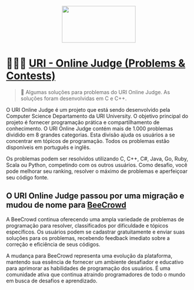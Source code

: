 <p align="center">
  <img width="200" height="100" src="https://user-images.githubusercontent.com/41811634/63442127-f0c90880-c408-11e9-96c5-b3a3168e3d2f.png">
</p>
 
<h1> 👨🏻‍💻 <a href="https://www.urionlinejudge.com.br/">URI - Online Judge (Problems & Contests)</a></h1>

> 📌 Algumas soluções para problemas do URI Online Judge. As soluções foram desenvolvidas
em C e C++.

O URI Online Judge é um projeto que está sendo desenvolvido pela Computer Science 
Departamento da URI University. O objetivo principal do projeto é fornecer programação
prática e compartilhamento de conhecimento. O URI Online Judge contém mais de 1.000 problemas
dividido em 8 grandes categorias. Esta divisão ajuda os usuários a se concentrar em
tópicos de programação. Todos os problemas estão disponíveis em português e inglês.

Os problemas podem ser resolvidos utilizando C, C++, C#, Java, Go, Ruby, Scala ou Python, competindo com os outros usuários. 
Como desafio, você pode melhorar seu ranking, resolver o máximo de problemas e aperfeiçoar seu código fonte.

[URI - Online Judge (Problems & Contests)]: https://www.urionlinejudge.com.br/


## O URI Online Judge passou por uma migração e mudou de nome para [BeeCrowd](https://www.beecrowd.com.br/)

A BeeCrowd continua oferecendo uma ampla variedade de problemas de programação para resolver, classificados por dificuldade e tópicos específicos. Os usuários podem se cadastrar gratuitamente e enviar suas soluções para os problemas, recebendo feedback imediato sobre a correção e eficiência de seus códigos.

A mudança para BeeCrowd representa uma evolução da plataforma, mantendo sua essência de fornecer um ambiente desafiador e educativo para aprimorar as habilidades de programação dos usuários. É uma comunidade ativa que continua atraindo programadores de todo o mundo em busca de desafios e aprendizado.
